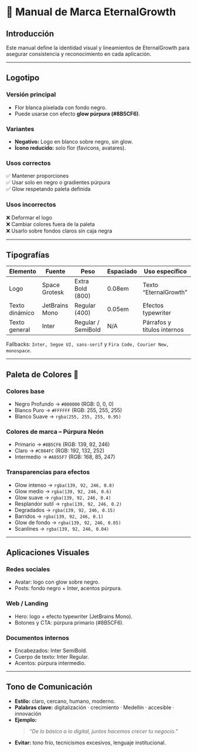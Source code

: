 # 🎨 Manual de Marca EternalGrowth

## Introducción

Este manual define la identidad visual y lineamientos de EternalGrowth para asegurar consistencia y reconocimiento en cada aplicación.

---

## Logotipo

### Versión principal

- Flor blanca pixelada con fondo negro.
- Puede usarse con efecto **glow púrpura (#8B5CF6)**.

### Variantes

- **Negativo:** Logo en blanco sobre negro, sin glow.
- **Ícono reducido:** solo flor (favicons, avatares).

### Usos correctos

✅ Mantener proporciones  
✅ Usar solo en negro o gradientes púrpura  
✅ Glow respetando paleta definida

### Usos incorrectos

❌ Deformar el logo  
❌ Cambiar colores fuera de la paleta  
❌ Usarlo sobre fondos claros sin caja negra

---

## Tipografías

| Elemento       | Fuente         | Peso               | Espaciado | Uso específico              |
| -------------- | -------------- | ------------------ | --------- | --------------------------- |
| Logo           | Space Grotesk  | Extra Bold (800)   | 0.08em    | Texto “EternalGrowth”       |
| Texto dinámico | JetBrains Mono | Regular (400)      | 0.05em    | Efectos typewriter          |
| Texto general  | Inter          | Regular / SemiBold | N/A       | Párrafos y títulos internos |

Fallbacks: `Inter, Segoe UI, sans-serif` y `Fira Code, Courier New, monospace`.

---

## Paleta de Colores 🎨

### Colores base

- Negro Profundo → `#000000` (RGB: 0, 0, 0)
- Blanco Puro → `#FFFFFF` (RGB: 255, 255, 255)
- Blanco Suave → `rgba(255, 255, 255, 0.95)`

### Colores de marca – Púrpura Neón

- Primario → `#8B5CF6` (RGB: 139, 92, 246)
- Claro → `#C084FC` (RGB: 192, 132, 252)
- Intermedio → `#A855F7` (RGB: 168, 85, 247)

### Transparencias para efectos

- Glow intenso → `rgba(139, 92, 246, 0.8)`
- Glow medio → `rgba(139, 92, 246, 0.6)`
- Glow suave → `rgba(139, 92, 246, 0.4)`
- Resplandor sutil → `rgba(139, 92, 246, 0.2)`
- Degradados → `rgba(139, 92, 246, 0.15)`
- Barridos → `rgba(139, 92, 246, 0.1)`
- Glow de fondo → `rgba(139, 92, 246, 0.05)`
- Scanlines → `rgba(139, 92, 246, 0.04)`

---

## Aplicaciones Visuales

### Redes sociales

- Avatar: logo con glow sobre negro.
- Posts: fondo negro + Inter, acentos púrpura.

### Web / Landing

- Hero: logo + efecto typewriter (JetBrains Mono).
- Botones y CTA: púrpura primario (#8B5CF6).

### Documentos internos

- Encabezados: Inter SemiBold.
- Cuerpo de texto: Inter Regular.
- Acentos: púrpura intermedio.

---

## Tono de Comunicación

- **Estilo:** claro, cercano, humano, moderno.
- **Palabras clave:** digitalización · crecimiento · Medellín · accesible · innovación
- **Ejemplo:**
  > _“De lo básico a lo digital, juntos hacemos crecer tu negocio.”_
- **Evitar:** tono frío, tecnicismos excesivos, lenguaje institucional.
